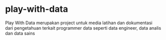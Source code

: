 # play-with-data
Play With Data merupakan project untuk media latihan dan dokumentasi dari pengetahuan terkait programmer data seperti data engineer, data analis dan data sains

